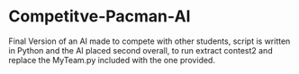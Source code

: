 # Competitve-Pacman-AI
Final Version of an AI made to compete with other students, script is written in Python and the AI placed second overall, to run extract contest2 and replace the MyTeam.py included with the one provided.
